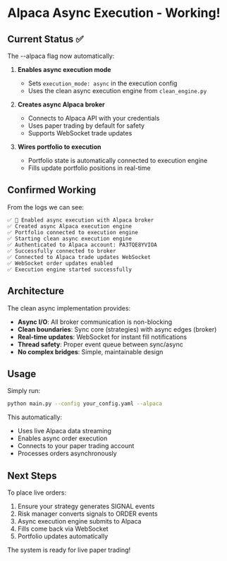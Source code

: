 # Alpaca Async Execution - Working!

## Current Status ✅

The --alpaca flag now automatically:

1. **Enables async execution mode**
   - Sets `execution_mode: async` in the execution config
   - Uses the clean async execution engine from `clean_engine.py`

2. **Creates async Alpaca broker**
   - Connects to Alpaca API with your credentials
   - Uses paper trading by default for safety
   - Supports WebSocket trade updates

3. **Wires portfolio to execution**
   - Portfolio state is automatically connected to execution engine
   - Fills update portfolio positions in real-time

## Confirmed Working

From the logs we can see:
```
✅ 🚀 Enabled async execution with Alpaca broker
✅ Created async Alpaca execution engine
✅ Portfolio connected to execution engine
✅ Starting clean async execution engine
✅ Authenticated to Alpaca account: PA3TQE8YVIOA
✅ Successfully connected to broker
✅ Connected to Alpaca trade updates WebSocket
✅ WebSocket order updates enabled
✅ Execution engine started successfully
```

## Architecture

The clean async implementation provides:

- **Async I/O**: All broker communication is non-blocking
- **Clean boundaries**: Sync core (strategies) with async edges (broker)
- **Real-time updates**: WebSocket for instant fill notifications
- **Thread safety**: Proper event queue between sync/async
- **No complex bridges**: Simple, maintainable design

## Usage

Simply run:
```bash
python main.py --config your_config.yaml --alpaca
```

This automatically:
- Uses live Alpaca data streaming
- Enables async order execution
- Connects to your paper trading account
- Processes orders asynchronously

## Next Steps

To place live orders:
1. Ensure your strategy generates SIGNAL events
2. Risk manager converts signals to ORDER events
3. Async execution engine submits to Alpaca
4. Fills come back via WebSocket
5. Portfolio updates automatically

The system is ready for live paper trading!